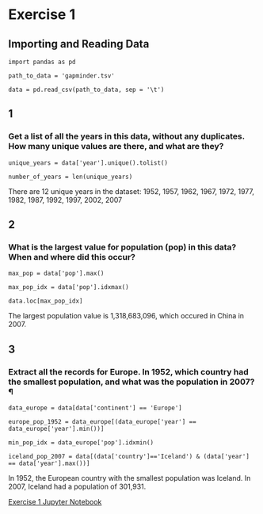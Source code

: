 # Exercise 1

## Importing and Reading Data

 `import pandas as pd`
 
`path_to_data = 'gapminder.tsv'`

`data = pd.read_csv(path_to_data, sep = '\t')`

## 1
### Get a list of all the years in this data, without any duplicates. How many unique values are there, and what are they?
`unique_years = data['year'].unique().tolist()`

`number_of_years = len(unique_years)`

There are 12 unique years in the dataset: 1952, 1957, 1962, 1967, 1972, 1977, 1982, 1987, 1992, 1997, 2002, 2007

## 2 
### What is the largest value for population (pop) in this data? When and where did this occur?

`max_pop = data['pop'].max()`

`max_pop_idx = data['pop'].idxmax()`

`data.loc[max_pop_idx]`

The largest population value is 1,318,683,096, which occured in China in 2007.

## 3
### Extract all the records for Europe. In 1952, which country had the smallest population, and what was the population in 2007?¶

`data_europe = data[data['continent'] == 'Europe']`

`europe_pop_1952 = data_europe[(data_europe['year'] == data_europe['year'].min())]`

`min_pop_idx = data_europe['pop'].idxmin()`

`iceland_pop_2007 = data[(data['country']=='Iceland') & (data['year'] == data['year'].max())]`

In 1952, the European country with the smallest population was Iceland. In 2007, Iceland had a population of 301,931.

[Exercise 1 Jupyter Notebook](Exercise1.ipynb)
